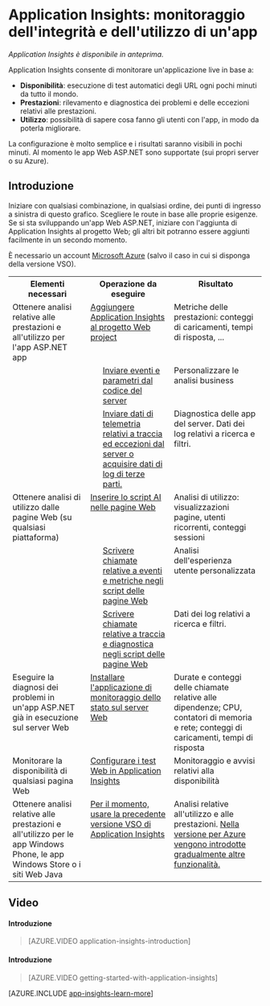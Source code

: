 <properties 
	pageTitle="Introduzione ad Application Insights" 
	description="Analizzare l'uso, la disponibilità e le prestazioni dell'applicazione locale o Web di Microsoft Azure con Application Insights." 
	services="application-insights" 
	authors="alancameronwills" 
	manager="kamrani"/>

<tags 
	ms.service="application-insights" 
	ms.workload="tbd" 
	ms.tgt_pltfrm="ibiza" 
	ms.devlang="na" 
	ms.topic="article" 
	ms.date="02/10/2015" 
	ms.author="awills"/>

# Application Insights: monitoraggio dell'integrità e dell'utilizzo di un'app

*Application Insights è disponibile in anteprima.*

Application Insights consente di monitorare un'applicazione live in base a:

* **Disponibilità**: esecuzione di test automatici degli URL ogni pochi minuti da tutto il mondo.
* **Prestazioni**: rilevamento e diagnostica dei problemi e delle eccezioni relativi alle prestazioni.
* **Utilizzo**: possibilità di sapere cosa fanno gli utenti con l'app, in modo da poterla migliorare.

La configurazione è molto semplice e i risultati saranno visibili in pochi minuti. Al momento le app Web ASP.NET sono supportate (sui propri server o su Azure).


## Introduzione

Iniziare con qualsiasi combinazione, in qualsiasi ordine, dei punti di ingresso a sinistra di questo grafico. Scegliere le route in base alle proprie esigenze. Se si sta sviluppando un'app Web ASP.NET, iniziare con l'aggiunta di Application Insights al progetto Web; gli altri bit potranno essere aggiunti facilmente in un secondo momento.

È necessario un account [Microsoft Azure](http://azure.com) (salvo il caso in cui si disponga della versione VSO).

<table >
<tr valign="top"><th>Elementi necessari</th><th colspan="2">Operazione da eseguire</th><th>Risultato</th></tr>
<tr valign="top"><td>Ottenere analisi relative alle prestazioni e all'utilizzo per l'app ASP.NET app</td><td colspan="2"><a href="../app-insights-start-monitoring-app-health-usage/">Aggiungere Application Insights al progetto Web project</a></td><td>Metriche delle prestazioni: conteggi di caricamenti, tempi di risposta, ...</td></tr>
<tr valign="top"><td></td><td></td><td><a href="../app-insights-web-track-usage-custom-events-metrics/">Inviare eventi e parametri dal codice del server</a></td><td>Personalizzare le analisi business</td></tr>
<tr valign="top"><td></td><td></td><td><a href="../app-insights-search-diagnostic-logs/">Inviare dati di telemetria relativi a traccia ed eccezioni dal server o acquisire dati di log di terze parti.</td><td>Diagnostica delle app del server. Dati dei log relativi a ricerca e filtri.</a></td></tr>
<tr valign="top"><td>Ottenere analisi di utilizzo dalle pagine Web (su qualsiasi piattaforma)</td><td colspan="2"><a href="../app-insights-web-track-usage/">Inserire lo script AI nelle pagine Web</a></td><td>Analisi di utilizzo: visualizzazioni pagine, utenti ricorrenti, conteggi sessioni</td></tr>
<tr valign="top"><td></td><td>&nbsp;&nbsp;</td><td><a href="../app-insights-web-track-usage-custom-events-metrics/">Scrivere chiamate relative a eventi e metriche negli script delle pagine Web</a></td><td>Analisi dell'esperienza utente personalizzata</td></tr>
<tr valign="top"><td></td><td></td><td><a href="../app-insights-search-diagnostic-logs/">Scrivere chiamate relative a traccia e diagnostica negli script delle pagine Web</a></td><td>Dati dei log relativi a ricerca e filtri.</td></tr>
<tr valign="top"><td>Eseguire la diagnosi dei problemi in un'app ASP.NET già in esecuzione sul server Web</td><td colspan="2"><a href="../app-insights-monitor-performance-live-website-now/">Installare l'applicazione di monitoraggio dello stato sul server Web</a></td><td>Durate e conteggi delle chiamate relative alle dipendenze; CPU, contatori di memoria e rete; conteggi di caricamenti, tempi di risposta</td></tr>
<tr valign="top"><td>Monitorare la disponibilità di qualsiasi pagina Web</td><td colspan="2"><a href="../app-insights-monitor-web-app-availability/">Configurare i test Web in Application Insights</a></td><td>Monitoraggio e avvisi relativi alla disponibilità</td></tr>
<tr valign="top"><td>Ottenere analisi relative alle prestazioni e all'utilizzo per le app Windows Phone, le app Windows Store o i siti Web Java</td><td colspan="2"><a href="http://msdn.microsoft.com/library/dn481095.aspx">Per il momento, usare la precedente versione VSO di Application Insights</a></td><td>Analisi relative all'utilizzo e alle prestazioni. <a href="http://msdn.microsoft.com/library/dn793604.aspx">Nella versione per Azure vengono introdotte gradualmente altre funzionalità.</a></td></tr>
</table>


## <a name="video"></a>Video

#### Introduzione

> [AZURE.VIDEO application-insights-introduction]

#### Introduzione

> [AZURE.VIDEO getting-started-with-application-insights]




[AZURE.INCLUDE [app-insights-learn-more](../../includes/app-insights-learn-more.md)]



<!--HONumber=46--> 

<!--HONumber=46--> 
 